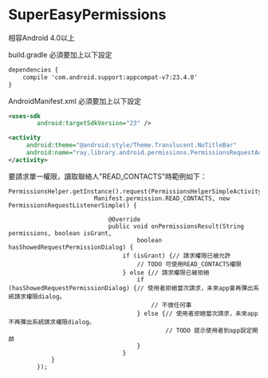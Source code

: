 # SuperEasyPermissions


相容Android 4.0以上

build.gradle 必須要加上以下設定
```xml
dependencies {
    compile 'com.android.support:appcompat-v7:23.4.0'
}
```

AndroidManifest.xml 必須要加上以下設定
```xml
<uses-sdk
        android:targetSdkVersion="23" />

<activity
     android:theme="@android:style/Theme.Translucent.NoTitleBar" 
     android:name="ray.library.android.permissions.PermissionsRequestActivity" >
</activity>
```

要請求單一權限，讀取聯絡人"READ_CONTACTS"時範例如下：

```code
PermissionsHelper.getInstance().request(PermissionsHelperSimpleActivity.this,
						Manifest.permission.READ_CONTACTS, new PermissionsRequestListenerSimple() {

							@Override
							public void onPermissionsResult(String permissions, boolean isGrant,
									boolean hasShowedRequestPermissionDialog) {
								if (isGrant) {// 請求權限已被允許
									// TODO 可使用READ_CONTACTS權限
								} else {// 請求權限已被拒絕
									if (hasShowedRequestPermissionDialog) {// 使用者拒絕當次請求，未來app會再彈出系統請求權限dialog。
										// 不做任何事
									} else {// 使用者拒絕當次請求，未來app不再彈出系統請求權限dialog。
											// TODO 提示使用者到app設定開啟
									}
								}
			}
		});
```

